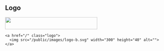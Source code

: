 ## Logo

<a href="/" class="logo">
  <img src="/public/images/logo-b.svg" width="300" height="40" alt="">
</a>

    <a href="/" class="logo">
      <img src="/public/images/logo-b.svg" width="300" height="40" alt="">
    </a>